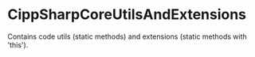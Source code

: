 # CippSharpCoreUtilsAndExtensions
Contains code utils (static methods) and extensions (static methods with 'this').
